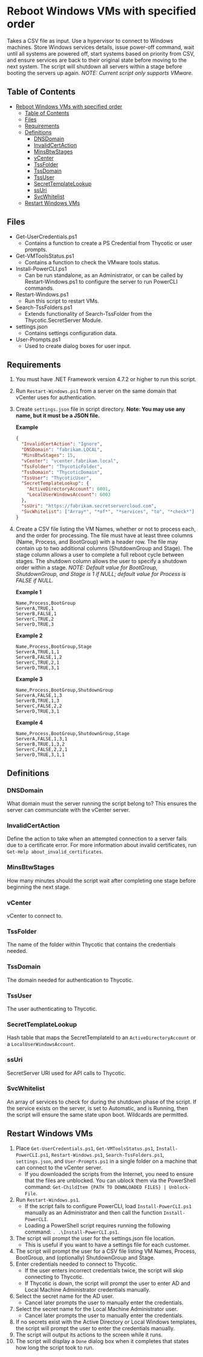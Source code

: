 # Reboot Windows VMs with specified order

Takes a CSV file as input. Use a hypervisor to connect to Windows machines.
Store Windows services details, issue power-off command, wait until all systems
are powered off, start systems based on priority from CSV, and ensure services
are back to their original state before moving to the next system. The script
will shutdown all servers within a stage before booting the servers up again.
_NOTE: Current script only supports VMware._

## Table of Contents

- [Reboot Windows VMs with specified order](#reboot-windows-vms-with-specified-order)
  - [Table of Contents](#table-of-contents)
  - [Files](#files)
  - [Requirements](#requirements)
  - [Definitions](#definitions)
    - [DNSDomain](#dnsdomain)
    - [InvalidCertAction](#invalidcertaction)
    - [MinsBtwStages](#minsbtwstages)
    - [vCenter](#vcenter)
    - [TssFolder](#tssfolder)
    - [TssDomain](#tssdomain)
    - [TssUser](#tssuser)
    - [SecretTemplateLookup](#secrettemplatelookup)
    - [ssUri](#ssuri)
    - [SvcWhitelist](#svcwhitelist)
  - [Restart Windows VMs](#restart-windows-vms)

## Files

- Get-UserCredentials.ps1
  - Contains a function to create a PS Credential from Thycotic or user prompts.
- Get-VMToolsStatus.ps1
  - Contains a function to check the VMware tools status.
- Install-PowerCLI.ps1
  - Can be run standalone, as an Administrator, or can be called by
    Restart-Windows.ps1 to configure the server to run PowerCLI commands.
- Restart-Windows.ps1
  - Run this script to restart VMs.
- Search-TssFolders.ps1
  - Extends functionality of Search-TssFolder from the Thycotic.SecretServer
    Module.
- settings.json
  - Contains settings configuration data.
- User-Prompts.ps1
  - Used to create dialog boxes for user input.

## Requirements

1. You must have .NET Framework version 4.7.2 or higher to run this script.
2. Run `Restart-Windows.ps1` from a server on the same domain that vCenter uses
   for authentication.
3. Create `settings.json` file in script directory. **Note: You may use any
   name, but it must be a JSON file.**

   **Example**

   ```json
   {
     "InvalidCertAction": "Ignore",
     "DNSDomain": "fabrikam.LOCAL",
     "MinsBtwStages": 15,
     "vCenter": "vcenter.fabrikam.local",
     "TssFolder": "ThycoticFolder",
     "TssDomain": "ThycoticDomain",
     "TssUser": "ThycoticUser",
     "SecretTemplateLookup": {
       "ActiveDirectoryAccount": 6001,
       "LocalUserWindowsAccount": 6003
     },
     "ssUri": "https://fabrikam.secretservercloud.com",
     "SvcWhitelist": ["Array*", "*of*", "*services", "to", "*check*"]
   }
   ```

4. Create a CSV file listing the VM Names, whether or not to process each, and
   the order for processing. The file must have at least three columns (Name,
   Process, and BootGroup) with a header row. The file may contain up to two
   additional columns (ShutdownGroup and Stage). The stage column allows a user
   to complete a full reboot cycle between stages. The shutdown column allows the
   user to specify a shutdown order within a stage. _NOTE: Default value for
   BootGroup, ShutdownGroup, and Stage is 1 if NULL; default value for Process
   is FALSE if NULL._

   **Example 1**

   ```csv
   Name,Process,BootGroup
   ServerA,TRUE,1
   ServerB,FALSE,1
   ServerC,TRUE,2
   ServerD,TRUE,3
   ```

   **Example 2**

   ```csv
   Name,Process,BootGroup,Stage
   ServerA,TRUE,1,1
   ServerB,FALSE,1,2
   ServerC,TRUE,2,1
   ServerD,TRUE,3,1
   ```

   **Example 3**

   ```csv
   Name,Process,BootGroup,ShutdownGroup
   ServerA,FALSE,1,3
   ServerB,TRUE,1,3
   ServerC,FALSE,2,2
   ServerD,TRUE,3,1
   ```

   **Example 4**

   ```csv
   Name,Process,BootGroup,ShutdownGroup,Stage
   ServerA,FALSE,1,3,1
   ServerB,TRUE,1,3,2
   ServerC,FALSE,2,2,1
   ServerD,TRUE,3,1,1
   ```

## Definitions

### DNSDomain

What domain must the server running the script belong to? This ensures the
server can communciate with the vCenter server.

### InvalidCertAction

Define the action to take when an attempted connection to a server fails due to
a certificate error. For more information about invalid certificates, run
`Get-Help about_invalid_certificates`.

### MinsBtwStages

How many minutes should the script wait after completing one stage before
beginning the next stage.

### vCenter

vCenter to connect to.

### TssFolder

The name of the folder within Thycotic that contains the credentials needed.

### TssDomain

The domain needed for authentication to Thycotic.

### TssUser

The user authenticating to Thycotic.

### SecretTemplateLookup

Hash table that maps the SecretTemplateId to an `ActiveDirectoryAccount` or a
`LocalUserWindowsAccount`.

### ssUri

SecretServer URI used for API calls to Thycotic.

### SvcWhitelist

An array of services to check for during the shutdown phase of the script. If
the service exists on the server, is set to Automatic, and is Running, then the
script will ensure the same state upon boot. Wildcards are permitted.

## Restart Windows VMs

1. Place `Get-UserCredentials.ps1`, `Get-VMToolsStatus.ps1`,
   `Install-PowerCLI.ps1`, `Restart-Windows.ps1`, `Search-TssFolders.ps1`,
   `settings.json`, and `User-Prompts.ps1` in a single folder on a machine that
   can connect to the vCenter server.
   - If you downloaded the scripts from the Internet, you need to ensure that
     the files are unblocked. You can ublock them via the PowerShell command:
     `Get-ChildItem {PATH TO DOWNLOADED FILES} | Unblock-File`.
2. Run `Restart-Windows.ps1`.
   - If the script fails to configure PowerCLI, load `Install-PowerCLI.ps1`
     manually as an Administrator and then call the function `Install-PowerCLI`.
   - Loading a PowerShell script requires running the following command:
     `. .\Install-PowerCLI.ps1`.
3. The script will prompt the user for the settings.json file location.
   - This is useful if you want to have a settings file for each customer.
4. The script will prompt the user for a CSV file listing VM Names, Process,
   BootGroup, and (optionally) ShutdownGroup and Stage.
5. Enter credentials needed to connect to Thycotic.
   - If the user enters incorrect credentials twice, the script will skip
     connecting to Thycotic.
   - If Thycotic is down, the script will prompt the user to enter AD and Local
     Machine Administrator credentials manually.
6. Select the secret name for the AD user.
   - Cancel later prompts the user to manually enter the credentials.
7. Select the secret name for the Local Machine Administrator user.
   - Cancel later prompts the user to manually enter the credentials.
8. If no secrets exist with the Active Directory or Local Windows templates, the
   script will prompt the user to enter the credentials manually.
9. The script will output its actions to the screen while it runs.
10. The script will display a `Done` dialog box when it completes that states
    how long the script took to run.
